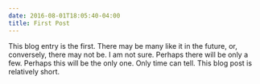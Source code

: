 ```yaml
---
date: 2016-08-01T18:05:40-04:00
title: First Post
---
```


This blog entry is the first. There may be many like it in the future, or, conversely, there may not be. I am not sure. Perhaps there will be only a few. Perhaps this will be the only one. Only time can tell. This blog post is relatively short.